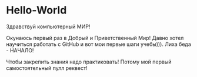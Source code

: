 # Hello-World

Здравствуй компьютерный МИР!

Окунаюсь первый раз в Добрый и Приветственный Мир!
Давно хотел научиться работать с GitHub и вот мои первые шаги учебы))).
Лиха беда - НАЧАЛО!

Чтобы закрепить знания  надо практиковать! 
Потому мой первый самостоятельный пулл реквест!
